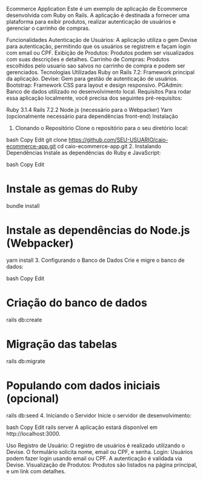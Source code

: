 Ecommerce Application
Este é um exemplo de aplicação de Ecommerce desenvolvida com Ruby on Rails. A aplicação é destinada a fornecer uma plataforma para exibir produtos, realizar autenticação de usuários e gerenciar o carrinho de compras.

Funcionalidades
Autenticação de Usuários: A aplicação utiliza o gem Devise para autenticação, permitindo que os usuários se registrem e façam login com email ou CPF.
Exibição de Produtos: Produtos podem ser visualizados com suas descrições e detalhes.
Carrinho de Compras: Produtos escolhidos pelo usuario sao salvos no carrinho de compra e podem ser gerenciados.
Tecnologias Utilizadas
Ruby on Rails 7.2: Framework principal da aplicação.
Devise: Gem para gestão de autenticação de usuários.
Bootstrap: Framework CSS para layout e design responsivo.
PGAdmin: Banco de dados utilizado no desenvolvimento local.
Requisitos
Para rodar essa aplicação localmente, você precisa dos seguintes pré-requisitos:

Ruby 3.1.4
Rails 7.2.2
Node.js (necessário para o Webpacker)
Yarn (opcionalmente necessário para dependências front-end)
Instalação
1. Clonando o Repositório
Clone o repositório para o seu diretório local:

bash
Copy
Edit
git clone https://github.com/SEU-USUARIO/caio-ecommerce-app.git
cd caio-ecommerce-app.git
2. Instalando Dependências
Instale as dependências do Ruby e JavaScript:

bash
Copy
Edit
# Instale as gemas do Ruby
bundle install

# Instale as dependências do Node.js (Webpacker)
yarn install
3. Configurando o Banco de Dados
Crie e migre o banco de dados:

bash
Copy
Edit
# Criação do banco de dados
rails db:create

# Migração das tabelas
rails db:migrate

# Populando com dados iniciais (opcional)
rails db:seed
4. Iniciando o Servidor
Inicie o servidor de desenvolvimento:

bash
Copy
Edit
rails server
A aplicação estará disponível em http://localhost:3000.

Uso
Registro de Usuário: O registro de usuários é realizado utilizando o Devise. O formulário solicita nome, email ou CPF, e senha.
Login: Usuários podem fazer login usando email ou CPF. A autenticação é validada via Devise.
Visualização de Produtos: Produtos são listados na página principal, e um link com detalhes.
